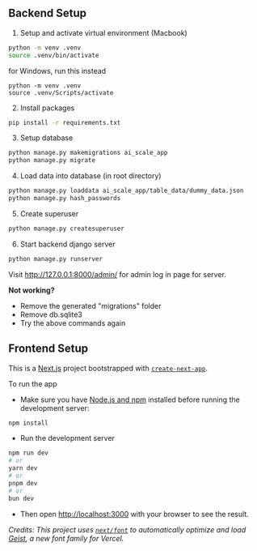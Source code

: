## Backend Setup
1. Setup and activate virtual environment (Macbook)
```bash
python -m venv .venv
source .venv/bin/activate    
```
for Windows, run this instead
```
python -m venv .venv
source .venv/Scripts/activate
```
2. Install packages 
```bash
pip install -r requirements.txt
```
3. Setup database
```bash
python manage.py makemigrations ai_scale_app
python manage.py migrate
```
4. Load data into database (in root directory)
```bash
python manage.py loaddata ai_scale_app/table_data/dummy_data.json
python manage.py hash_passwords
```
5. Create superuser 
```bash
python manage.py createsuperuser
```
6. Start backend django server
```bash
python manage.py runserver
```
Visit http://127.0.0.1:8000/admin/ for admin log in page for server.

**Not working?**
- Remove the generated "migrations" folder
- Remove db.sqlite3
- Try the above commands again

## Frontend Setup
This is a [Next.js](https://nextjs.org) project bootstrapped with [`create-next-app`](https://nextjs.org/docs/app/api-reference/cli/create-next-app).

To run the app
- Make sure you have [Node.js and npm](https://nodejs.org/) installed before running the development server:
```bash
npm install
```
- Run the development server
```bash
npm run dev
# or
yarn dev
# or
pnpm dev
# or
bun dev
```
- Then open [http://localhost:3000](http://localhost:3000) with your browser to see the result.

*Credits: This project uses [`next/font`](https://nextjs.org/docs/app/building-your-application/optimizing/fonts) to automatically optimize and load [Geist](https://vercel.com/font), a new font family for Vercel.*
